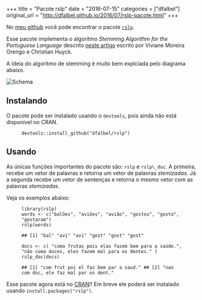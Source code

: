 +++
title = "Pacote rslp"
date = "2016-07-15"
categories = ["dfalbel"]
original_url = "http://dfalbel.github.io/2016/07/rslp-pacote.html"
+++

<p class="post">
<article class="post-content">
<p>
No <a href="https://github.com/dfalbel/">meu github</a> você pode
encontrar o pacote
<a href="https://github.com/dfalbel/rslp"><code class="highlighter-rouge">rslp</code></a>.
</p>
<p>
Esse pacote implementa o algoritmo <em>Stemming Algorithm for the
Portuguese Language</em> descrito
<a href="http://homes.dcc.ufba.br/~dclaro/download/mate04/Artigo%20Erick.pdf">neste
artigo</a> escrito por Viviane Moreira Orengo e Christian Huyck.
</p>
<p>
A ideia do algoritmo de stemming é muito bem explciada pelo diagrama
abaixo.
</p>
<p>
<img src="http://dfalbel.github.io/images/schema-rslp.PNG" alt="Schema">
</p>
<h2 id="instalando">
Instalando
</h2>
<p>
O pacote pode ser instalado usando o
<code class="highlighter-rouge">devtools</code>, pois ainda não está
disponível no CRAN.
</p>
<figure class="highlight">
<pre><code class="language-r"><span class="n">devtools</span><span class="o">::</span><span class="n">install_github</span><span class="p">(</span><span class="s2">&quot;dfalbel/rslp&quot;</span><span class="p">)</span></code></pre>
</figure>
<h2 id="usando">
Usando
</h2>
<p>
As únicas funções importantes do pacote são:
<code class="highlighter-rouge">rslp</code> e
<code class="highlighter-rouge">rslp\_doc</code>. A primeira, recebe um
vetor de palavras e retorna um vetor de palavras <em>stemizadas</em>. Já
a segunda recebe um vetor de sentenças e retorna o mesmo vetor com as
palavras <em>stemizadas</em>.
</p>
<p>
Veja os exemplos abaixo:
</p>
<figure class="highlight">
<pre><code class="language-r"><span class="n">library</span><span class="p">(</span><span class="n">rslp</span><span class="p">)</span><span class="w">
</span><span class="n">words</span><span class="w"> </span><span class="o">&lt;-</span><span class="w"> </span><span class="nf">c</span><span class="p">(</span><span class="s2">&quot;bal&#xF5;es&quot;</span><span class="p">,</span><span class="w"> </span><span class="s2">&quot;avi&#xF5;es&quot;</span><span class="p">,</span><span class="w"> </span><span class="s2">&quot;avi&#xE3;o&quot;</span><span class="p">,</span><span class="w"> </span><span class="s2">&quot;gostou&quot;</span><span class="p">,</span><span class="w"> </span><span class="s2">&quot;gosto&quot;</span><span class="p">,</span><span class="w"> </span><span class="s2">&quot;gostaram&quot;</span><span class="p">)</span><span class="w">
</span><span class="n">rslp</span><span class="p">(</span><span class="n">words</span><span class="p">)</span></code></pre>
</figure>
<figure class="highlight">
<pre><code class="language-text">## [1] &quot;bal&quot; &quot;avi&quot; &quot;avi&quot; &quot;gost&quot; &quot;gost&quot; &quot;gost&quot;</code></pre>
</figure>
<figure class="highlight">
<pre><code class="language-r"><span class="n">docs</span><span class="w"> </span><span class="o">&lt;-</span><span class="w"> </span><span class="nf">c</span><span class="p">(</span><span class="w"> </span><span class="s2">&quot;coma frutas pois elas fazem bem para a sa&#xFA;de.&quot;</span><span class="p">,</span><span class="w"> </span><span class="s2">&quot;n&#xE3;o coma doces, eles fazem mal para os dentes.&quot;</span><span class="w"> </span><span class="p">)</span><span class="w">
</span><span class="n">rslp_doc</span><span class="p">(</span><span class="n">docs</span><span class="p">)</span></code></pre>
</figure>
<figure class="highlight">
<pre><code class="language-text">## [1] &quot;com frut poi el faz bem par a saud.&quot; ## [2] &quot;nao com doc, ele faz mal par os dent.&quot;</code></pre>
</figure>
<p>
Esse pacote agora está no
<a href="https://cran.r-project.org/web/packages/rslp/index.html">CRAN</a>!!
Em breve ele poderá ser instalado usando
<code class="highlighter-rouge">install.packages("rslp")</code>.
</p>
</article>
<br> <ins class="adsbygoogle"></ins> <br>
</p>

